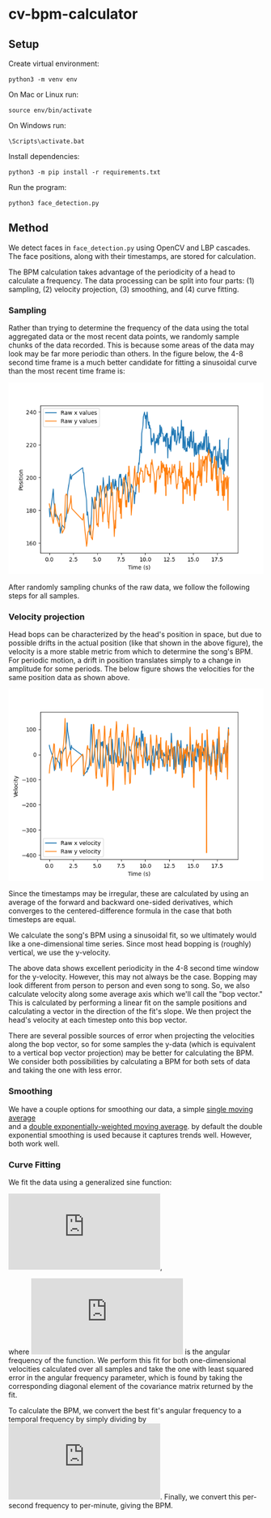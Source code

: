 # cv-bpm-calculator

## Setup

Create virtual environment: 
```
python3 -m venv env
```

On Mac or Linux run: 
```
source env/bin/activate
```

On Windows run: 
```
\Scripts\activate.bat
```

Install dependencies:
```
python3 -m pip install -r requirements.txt
```

Run the program:
```
python3 face_detection.py 
```

## Method

We detect faces in `face_detection.py` using OpenCV and LBP cascades.
The face positions, along with their timestamps, are stored for
calculation.

The BPM calculation takes advantage of the periodicity of a head
to calculate a frequency. The data processing can be split into four
parts: (1) sampling, (2) velocity projection, (3) smoothing, and (4)
curve fitting.


### Sampling

Rather than trying to determine the frequency of the data using the
total aggregated data or the most recent data points, we randomly sample
chunks of the data recorded. This is because some areas of the data may
look may be far more periodic than others. In the figure below, the 4-8
second time frame is a much better candidate for fitting a sinusoidal
curve than the most recent time frame is:

![Raw positional data](figures/raw_positions.png)

After randomly sampling chunks of the raw data, we follow the following
steps for all samples.

### Velocity projection

Head bops can be characterized by the head's position in space, but due
to possible drifts in the actual position (like that shown in the above
figure), the velocity is a more stable metric from which to determine
the song's BPM. For periodic motion, a drift in position translates
simply to a change in amplitude for some periods. The below figure shows
the velocities for the same position data as shown above.

![Raw velocity data](figures/raw_velocities.png)

Since the timestamps may be irregular, these are calculated by using an
average of the forward and backward one-sided derivatives, which
converges to the centered-difference formula in the case that both
timesteps are equal.

We calculate the song's BPM using a sinusoidal fit, so we ultimately
would like a one-dimensional time series. Since most head bopping is
(roughly) vertical, we use the y-velocity.

The above data shows excellent periodicity in the 4-8 second time window
for the y-velocity. However, this may not always be the case. Bopping
may look different from person to person and even song to song. So, we
also calculate velocity along some average axis which we'll call the
"bop vector." This is calculated by performing a linear fit on the
sample positions and calculating a vector in the direction of the fit's
slope. We then project the head's velocity at each timestep onto this
bop vector.

There are several possible sources of error when projecting the
velocities along the bop vector, so for some samples the y-data (which
is equivalent to a vertical bop vector projection) may be better for
calculating the BPM. We consider both possibilities by calculating a BPM
for both sets of data and taking the one with less error.

### Smoothing

We have a couple options for smoothing our data, a simple [single moving
average](https://www.itl.nist.gov/div898/handbook/pmc/section4/pmc421.htm)  
and a [double exponentially-weighted moving average](https://www.itl.nist.gov/div898/handbook/pmc/section4/pmc431.htm).
by default the double exponential smoothing is used because it captures
trends well. However, both work well.

### Curve Fitting

We fit the data using a generalized sine function:

![](https://latex.codecogs.com/svg.latex?f%28x%29%20%3D%20A%20%5Csin%28%5Comega%20t%20&plus;%20%5Cphi%29%20&plus;%20C),

where ![](https://latex.codecogs.com/svg.latex?%5Comega)
is the angular frequency of the function. We perform this
fit for both one-dimensional velocities calculated over all samples and
take the one with least squared error in the angular frequency
parameter, which is found by taking the corresponding diagonal element
of the covariance matrix returned by the fit.

To calculate the BPM, we convert the best fit's angular frequency to a
temporal frequency by simply dividing by ![](https://latex.codecogs.com/svg.latex?2%5Cpi). Finally, we convert this
per-second frequency to per-minute, giving the BPM.
